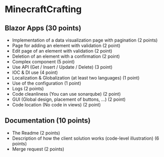 # MinecraftCrafting

## Blazor Apps (30 points)

- Implementation of a data visualization page with pagination (2 points)
- Page for adding an element with validation (2 point)
- Edit page of an element with validation (2 point)
- Deletion of an element with a confirmation (2 point)
- Complex component (5 point)
- Use API (Get / Insert / Update / Delete) (3 point)
- IOC & DI use (4 point)
- Localization & Globalization (at least two languages) (1 point)
- Use of the configuration (1 point)
- Logs (2 points)
- Code cleanliness (You can use sonarqube) (2 point)
- GUI (Global design, placement of buttons, ...) (2 point)
- Code location (No code in views) (2 point)

## Documentation (10 points)

- The Readme (2 points)
- Description of how the client solution works (code-level illustration) (6 points)
- Merge request (2 points)